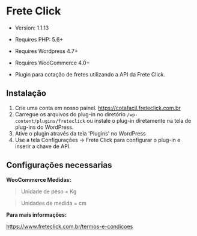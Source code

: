 # Frete Click

* Version: 1.1.13
* Requires PHP: 5.6+
* Requires Wordpress 4.7+
* Requires WooCommerce 4.0+

* Plugin para cotação de fretes utilizando a API da Frete Click.

## Instalação

1. Crie uma conta em nosso painel. https://cotafacil.freteclick.com.br
2. Carregue os arquivos do plug-in no diretório `/wp-content/plugins/freteclick` ou instale o plug-in diretamente na tela de plug-ins do WordPress.
3. Ative o plugin através da tela 'Plugins' no WordPress
4. Use a tela Configurações -> Frete Click para configurar o plug-in e inserir a chave de API.

## Configurações necessarias

**WooCommerce Medidas:**

>Unidade de peso = Kg

>Unidades de medida = cm

**Para mais informações:**

https://www.freteclick.com.br/termos-e-condicoes